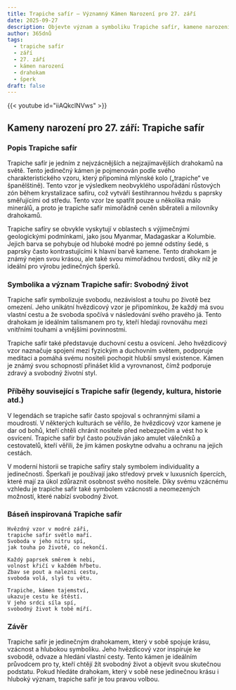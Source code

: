 ```yaml
---
title: Trapiche safír – Významný Kámen Narození pro 27. září
date: 2025-09-27
description: Objevte význam a symboliku Trapiche safír, kamene narození pro 27. září, který symbolizuje Svobodný život. Přečtěte si legendy a inspirující příběhy.
author: 365dnů
tags:
  - trapiche safír
  - září
  - 27. září
  - kámen narození
  - drahokam
  - šperk
draft: false
---
```


{{< youtube id="iiAQkclNVws" >}}

## Kameny narození pro 27. září: Trapiche safír

### Popis Trapiche safír

Trapiche safír je jedním z nejvzácnějších a nejzajímavějších drahokamů na světě. Tento jedinečný kámen je pojmenován podle svého charakteristického vzoru, který připomíná mlýnské kolo („trapiche“ ve španělštině). Tento vzor je výsledkem neobvyklého uspořádání růstových zón během krystalizace safíru, což vytváří šestihrannou hvězdu s paprsky směřujícími od středu. Tento vzor lze spatřit pouze u několika málo minerálů, a proto je trapiche safír mimořádně ceněn sběrateli a milovníky drahokamů.

Trapiche safíry se obvykle vyskytují v oblastech s výjimečnými geologickými podmínkami, jako jsou Myanmar, Madagaskar a Kolumbie. Jejich barva se pohybuje od hluboké modré po jemné odstíny šedé, s paprsky často kontrastujícími k hlavní barvě kamene. Tento drahokam je známý nejen svou krásou, ale také svou mimořádnou tvrdostí, díky níž je ideální pro výrobu jedinečných šperků.

### Symbolika a význam Trapiche safír: Svobodný život

Trapiche safír symbolizuje svobodu, nezávislost a touhu po životě bez omezení. Jeho unikátní hvězdicový vzor je připomínkou, že každý má svou vlastní cestu a že svoboda spočívá v následování svého pravého já. Tento drahokam je ideálním talismanem pro ty, kteří hledají rovnováhu mezi vnitřními touhami a vnějšími povinnostmi.

Trapiche safír také představuje duchovní cestu a osvícení. Jeho hvězdicový vzor naznačuje spojení mezi fyzickým a duchovním světem, podporuje meditaci a pomáhá svému nositeli pochopit hlubší smysl existence. Kámen je známý svou schopností přinášet klid a vyrovnanost, čímž podporuje zdravý a svobodný životní styl.

### Příběhy související s Trapiche safír (legendy, kultura, historie atd.)

V legendách se trapiche safír často spojoval s ochrannými silami a moudrostí. V některých kulturách se věřilo, že hvězdicový vzor kamene je dar od bohů, kteří chtěli chránit nositele před nebezpečím a vést ho k osvícení. Trapiche safír byl často používán jako amulet válečníků a cestovatelů, kteří věřili, že jim kámen poskytne odvahu a ochranu na jejich cestách.

V moderní historii se trapiche safíry staly symbolem individuality a jedinečnosti. Šperkaři je používají jako středový prvek v luxusních špercích, které mají za úkol zdůraznit osobnost svého nositele. Díky svému vzácnému vzhledu je trapiche safír také symbolem vzácnosti a neomezených možností, které nabízí svobodný život.

### Báseň inspirovaná Trapiche safír

```
Hvězdný vzor v modré záři,  
trapiche safír světlo maří.  
Svoboda v jeho nitru spí,  
jak touha po životě, co nekončí.

Každý paprsek směrem k nebi,  
volnost křičí v každém hřbetu.  
Zbav se pout a nalezni cestu,  
svoboda volá, slyš tu větu.

Trapiche, kámen tajemství,  
ukazuje cestu ke štěstí.  
V jeho srdci síla spí,  
svobodný život k tobě míří.
```

### Závěr

Trapiche safír je jedinečným drahokamem, který v sobě spojuje krásu, vzácnost a hlubokou symboliku. Jeho hvězdicový vzor inspiruje ke svobodě, odvaze a hledání vlastní cesty. Tento kámen je ideálním průvodcem pro ty, kteří chtějí žít svobodný život a objevit svou skutečnou podstatu. Pokud hledáte drahokam, který v sobě nese jedinečnou krásu i hluboký význam, trapiche safír je tou pravou volbou.